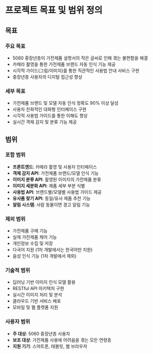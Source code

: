# 프로젝트 목표 및 범위 정의

## 목표

### 주요 목표
- 5060 중장년층이 가전제품 설명서의 작은 글씨로 인해 겪는 불편함을 해결
- 카메라 촬영을 통한 가전제품 브랜드 자동 인식 기능 제공
- 시각적 가이드(그림/이미지)를 통한 직관적인 사용법 안내 서비스 구현
- 중장년층 사용자의 디지털 접근성 향상

### 세부 목표
- 가전제품 브랜드 및 모델 자동 인식 정확도 90% 이상 달성
- 사용자 친화적인 대화형 인터페이스 구현
- 시각적 사용법 가이드를 통한 이해도 향상
- 실시간 객체 감지 및 분류 기능 제공

## 범위

### 포함 범위
- **프론트엔드**: 카메라 촬영 및 사용자 인터페이스
- **객체 감지 API**: 가전제품 브랜드/모델 인식 기능
- **이미지 분류 API**: 촬영된 이미지의 가전제품 분류
- **이미지 세분화 API**: 제품 세부 부분 식별
- **사용법 API**: 브랜드별/모델별 사용법 가이드 제공
- **유사품 찾기 API**: 동일/유사 제품 추천 기능
- **알림 시스템**: 사람 동물이면 경고 알림 기능

### 제외 범위
- 가전제품 구매 기능
- 실제 가전제품 제어 기능
- 개인정보 수집 및 저장
- 다국어 지원 (1차 개발에서는 한국어만 지원)
- 음성 인식 기능 (1차 개발에서 제외)

### 기술적 범위
- 딥러닝 기반 이미지 인식 모델 활용
- RESTful API 아키텍처 구현
- 실시간 이미지 처리 및 분석
- 클라우드 기반 서비스 배포
- 모바일 및 웹 플랫폼 지원

### 사용자 범위
- **주 대상**: 5060 중장년층 사용자
- **보조 대상**: 가전제품 사용에 어려움을 겪는 모든 연령층
- **지원 기기**: 스마트폰, 태블릿, 웹 브라우저 